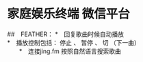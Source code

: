 # 家庭娱乐终端 微信平台
##　FEATHER：
    *　回复歌曲时候自动播放  
    *　播放控制包括： 停止 、 暂停 、 切 （下一曲）  
　　*　连接jing.fm 按照自然语言搜索歌曲

